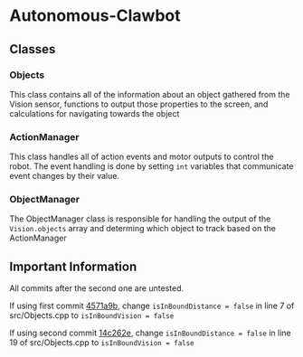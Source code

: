 # Autonomous-Clawbot

## Classes

### Objects

This class contains all of the information about an object gathered from the Vision sensor, functions to output those properties to the screen, and calculations for navigating towards the object

### ActionManager

This class handles all of action events and motor outputs to control the robot. The event handling is done by setting `int` variables that communicate event changes by their value.

### ObjectManager

The ObjectManager class is responsible for handling the output of the `Vision.objects` array and determing which object to track based on the ActionManager

## Important Information

All commits after the second one are untested.

If using first commit [4571a9b](https://github.com/adrianjselva/Autonomous-Clawbot/commit/4571a9b90e173ba4116d6d3df7c6af577512a91f), change `isInBoundDistance = false` in line 7 of src/Objects.cpp to ```isInBoundVision = false```

If using second commit [14c262e](https://github.com/adrianjselva/Autonomous-Clawbot/commit/14c262ede51f8c1480aa494d0f114e8e9910a16e), change `isInBoundDistance = false` in line 19 of src/Objects.cpp to ```isInBoundVision = false```
